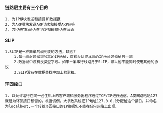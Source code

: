 #### 链路层主要有三个目的

	1. 为IP模块发送和接受IP数据报
	2. 为ARP模块发送ARP请求和接受ARP应答
	3. 为RARP发送RARP请求和接受RARP应答  


#### SLIP
	1.SLIP是一种简单的帧封装的方法，缺陷？
		1.每一端必须知道独享的IP地址，没有办法把本端的IP地址通知给另一端
		2.数据帧中没有没类型字段。如果一条串行线路用于SLIP，那么他不能同时使用其他的协议
		3.SLIP没有在数据帧找中加上检验和。

#### 环回接口
	1. 以允许运行在同一台主机上的客户端和服务器程序通过TCP/IP进行通信。A类网路哈哈127就是为环回接口预留的。根据惯例，大多数系统把IP地址127.0.0.1分配给这个接口，并命名为localhost,一个传给环回接口的IP数据包不能在任何网络上出现。	
